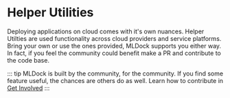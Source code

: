 # Helper Utilities

Deploying applications on cloud comes with it's own nuances. Helper Utilties are used functionality across cloud providers and service platforms. Bring your own or use the ones provided, MLDock supports you either way. In fact, if you feel the community could benefit make a PR and contribute to the code base.

::: tip
MLDock is built by the community, for the community. If you find some feature useful, the chances are others do as well. 
Learn how to contribute in [Get Involved](../guide/contributing.html)
:::
